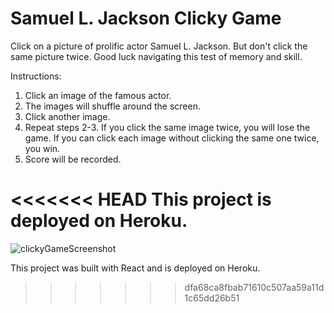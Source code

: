 # Samuel L. Jackson Clicky Game

Click on a picture of prolific actor Samuel L. Jackson. But don't click the same picture twice. Good luck navigating this test of memory and skill.

Instructions:

1. Click an image of the famous actor.
2. The images will shuffle around the screen.
3. Click another image. 
4. Repeat steps 2-3. If you click the same image twice, you will lose the game. If you can click each image without clicking the same one twice, you win.
5. Score will be recorded.


<<<<<<< HEAD
This project is deployed on Heroku.
=======
![clickyGameScreenshot](https://user-images.githubusercontent.com/60246168/95133282-4ef4a000-071e-11eb-8cef-ec23f7f107ef.PNG)


This project was built with React and is deployed on Heroku.
>>>>>>> dfa68ca8fbab71610c507aa59a11d1c65dd26b51

